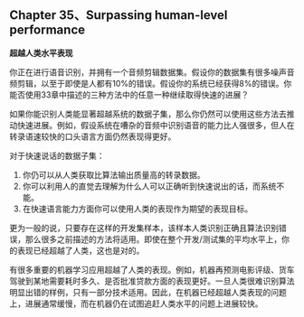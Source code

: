 ## Chapter 35、Surpassing human-level performance

**超越人类水平表现**

你正在进行语音识别，并拥有一个音频剪辑数据集。假设你的数据集有很多噪声音频剪辑，以至于即使是人都有10%的错误。假设你的系统已经获得8%的错误。你能否使用33章中描述的三种方法中的任意一种继续取得快速的进展？

如果你能识别人类能显著超越系统的数据子集，那么你仍然可以使用这些方法去推动快速进展。例如，假设系统在嘈杂的音频中识别语音的能力比人强很多，但人在转录语速较快的口头语言方面仍然表现得更好。

对于快速说话的数据子集：

1. 你仍可以从人类获取比算法输出质量高的转录数据。
2. 你可以利用人的直觉去理解为什么人可以正确听到快速说出的话，而系统不能。
3. 在快速语言能力方面你可以使用人类的表现作为期望的表现目标。

更为一般的说，只要存在这样的开发集样本，该样本人类识别正确且算法识别错误，那么很多之前描述的方法将适用。即使在整个开发/测试集的平均水平上，你的表现已经超越了人类，这也是对的。

有很多重要的机器学习应用超越了人类的表现。例如，机器再预测电影评级、货车驾驶到某地需要耗时多久、是否批准贷款方面的表现更好。一旦人类很难识别算法明显出错的样例，只有一部分技术适用。因此，在机器已经超越人类表现的问题上，进展通常缓慢，而在机器仍在试图追赶人类水平的问题上进展较快。

